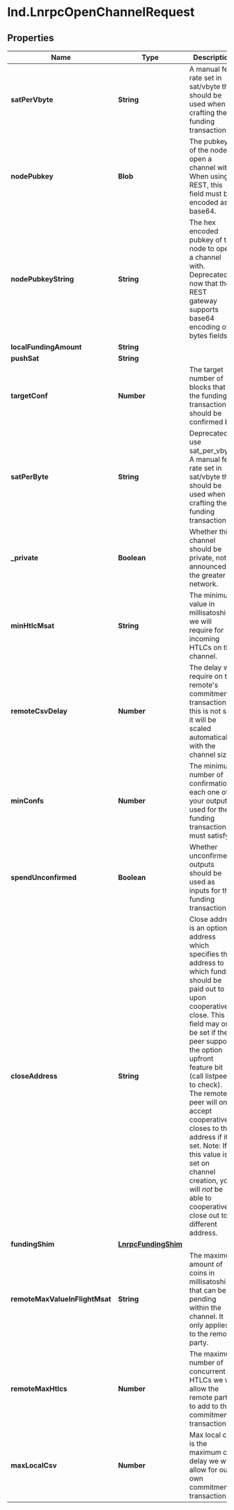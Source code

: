 # lnd.LnrpcOpenChannelRequest

## Properties

Name | Type | Description | Notes
------------ | ------------- | ------------- | -------------
**satPerVbyte** | **String** | A manual fee rate set in sat/vbyte that should be used when crafting the funding transaction. | [optional] 
**nodePubkey** | **Blob** | The pubkey of the node to open a channel with. When using REST, this field must be encoded as base64. | [optional] 
**nodePubkeyString** | **String** | The hex encoded pubkey of the node to open a channel with. Deprecated now that the REST gateway supports base64 encoding of bytes fields. | [optional] 
**localFundingAmount** | **String** |  | [optional] 
**pushSat** | **String** |  | [optional] 
**targetConf** | **Number** | The target number of blocks that the funding transaction should be confirmed by. | [optional] 
**satPerByte** | **String** | Deprecated, use sat_per_vbyte. A manual fee rate set in sat/vbyte that should be used when crafting the funding transaction. | [optional] 
**_private** | **Boolean** | Whether this channel should be private, not announced to the greater network. | [optional] 
**minHtlcMsat** | **String** | The minimum value in millisatoshi we will require for incoming HTLCs on the channel. | [optional] 
**remoteCsvDelay** | **Number** | The delay we require on the remote&#39;s commitment transaction. If this is not set, it will be scaled automatically with the channel size. | [optional] 
**minConfs** | **Number** | The minimum number of confirmations each one of your outputs used for the funding transaction must satisfy. | [optional] 
**spendUnconfirmed** | **Boolean** | Whether unconfirmed outputs should be used as inputs for the funding transaction. | [optional] 
**closeAddress** | **String** | Close address is an optional address which specifies the address to which funds should be paid out to upon cooperative close. This field may only be set if the peer supports the option upfront feature bit (call listpeers to check). The remote peer will only accept cooperative closes to this address if it is set.  Note: If this value is set on channel creation, you will *not* be able to cooperatively close out to a different address. | [optional] 
**fundingShim** | [**LnrpcFundingShim**](LnrpcFundingShim.md) |  | [optional] 
**remoteMaxValueInFlightMsat** | **String** | The maximum amount of coins in millisatoshi that can be pending within the channel. It only applies to the remote party. | [optional] 
**remoteMaxHtlcs** | **Number** | The maximum number of concurrent HTLCs we will allow the remote party to add to the commitment transaction. | [optional] 
**maxLocalCsv** | **Number** | Max local csv is the maximum csv delay we will allow for our own commitment transaction. | [optional] 


